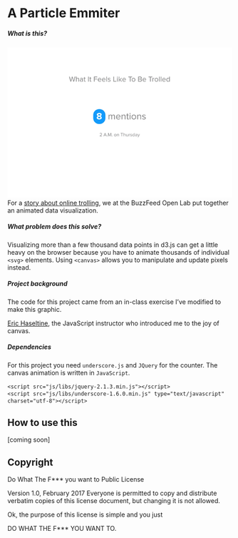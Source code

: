 A Particle Emmiter
=================

##### What is this?
![alt text](truong-promo.gif "particle emitter")
For a [story about online trolling](https://www.buzzfeed.com/lamvo/heres-what-it-feels-like-to-be-trolled-in-trumps-america), we at the BuzzFeed Open Lab put together an animated data visualization.

##### What problem does this solve?
Visualizing more than a few thousand data points in d3.js can get a little heavy on the browser because you have to animate thousands of individual `<svg>` elements. Using `<canvas>` allows you to manipulate and update pixels instead.

##### Project background
The code for this project came from an in-class exercise I’ve modified to make this graphic.

[Eric Haseltine](https://twitter.com/erichaseltine), the JavaScript instructor who introduced me to the joy of canvas.

##### Dependencies

For this project you need `underscore.js` and `JQuery` for the counter. The canvas animation is written in `JavaScript`.

```
<script src="js/libs/jquery-2.1.3.min.js"></script>
<script src="js/libs/underscore-1.6.0.min.js" type="text/javascript" charset="utf-8"></script>
```

## How to use this
[coming soon]



## Copyright
Do What The F*** you want to Public License

Version 1.0, February 2017
Everyone is permitted to copy and distribute verbatim copies
of this license document, but changing it is not allowed.

Ok, the purpose of this license is simple
and you just

DO WHAT THE F*** YOU WANT TO.
